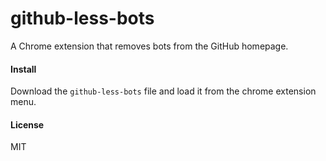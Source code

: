 # github-less-bots

A Chrome extension that removes bots from the GitHub homepage.

#### Install

Download the `github-less-bots` file and load it from the chrome extension menu.

#### License

MIT
